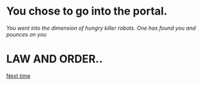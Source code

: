 # You chose to go into the portal.

_You went into the dimension of hungry killer robots. One has found you and pounces on you_


# LAW AND ORDER..

[Next time](../first-route/first-choice.md)